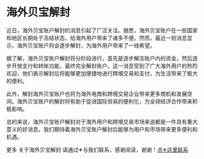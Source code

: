 # 海外贝宝解封

近日，海外贝宝账户解封的消息引起了广泛关注。据悉，海外贝宝账户在一些国家和地区长期处于冻结状态，给海外用户带来了诸多不便。然而，最近一则消息显示，海外贝宝账户将会逐步解封，为海外用户带来了一线希望。

据了解，海外贝宝账户解封将分阶段进行，首先是逐步解冻账户内的资金，然后逐步开放支付和转账功能，最终完全解封账户。这一消息受到了广大海外用户的热烈欢迎，他们表示解封后将能够更加便捷地进行跨境交易和支付，为生活带来了极大的便利。

此外，解封海外贝宝账户也将为海外电商和跨境交易企业带来更多商机和发展空间。海外贝宝账户的解封将有助于促进国际贸易的便利化，为全球经济合作带来积极影响。

总的来说，海外贝宝账户解封对于海外用户和跨境交易市场来说都是一件具有重大意义的好消息。我们期待着海外贝宝账户解封后能够为用户和市场带来更多便利和机遇。

更多 关于海外贝宝解封 请通过✈与我们联系，感谢阅读，谢谢！[点✈这里联系](https://b.k02.cc)